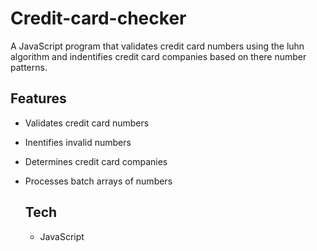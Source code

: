 # Credit-card-checker

A JavaScript program that validates credit card numbers using the luhn algorithm and indentifies credit card companies based on there number patterns.

## Features
- Validates credit card numbers
- Inentifies invalid numbers
- Determines credit card companies
- Processes batch arrays of numbers

  ## Tech
  - JavaScript
